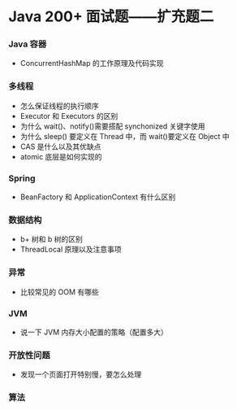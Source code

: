 # Java 200+ 面试题——扩充题二

### Java 容器

- ConcurrentHashMap 的工作原理及代码实现

### 多线程

- 怎么保证线程的执行顺序
- Executor 和 Executors 的区别
- 为什么 wait()、notify()需要搭配 synchonized 关键字使用
- 为什么 sleep() 要定义在 Thread 中，而 wait()要定义在 Object 中
- CAS 是什么以及其优缺点
- atomic 底层是如何实现的

### Spring

- BeanFactory 和 ApplicationContext 有什么区别

### 数据结构

- b+ 树和 b 树的区别
- ThreadLocal 原理以及注意事项

### 异常

- 比较常见的 OOM 有哪些

### JVM

- 说一下 JVM 内存大小配置的策略（配置多大）

### 开放性问题

- 发现一个页面打开特别慢，要怎么处理



### 算法